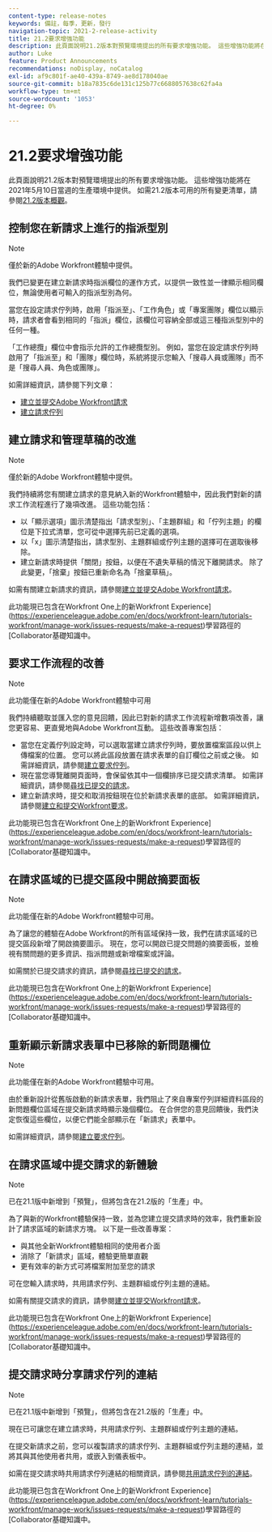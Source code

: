 ```yaml
---
content-type: release-notes
keywords: 備註，每季，更新，發行
navigation-topic: 2021-2-release-activity
title: 21.2要求增強功能
description: 此頁面說明21.2版本對預覽環境提出的所有要求增強功能。 這些增強功能將在2021年5月10日當週的生產環境中提供。 如需21.2版所有可用變更的清單，請參閱21.2版總覽。
author: Luke
feature: Product Announcements
recommendations: noDisplay, noCatalog
exl-id: af9c801f-ae40-439a-8749-ae8d178040ae
source-git-commit: b18a7835c6de131c125b77c6688057638c62fa4a
workflow-type: tm+mt
source-wordcount: '1053'
ht-degree: 0%

---
```


# 21.2要求增強功能

此頁面說明21.2版本對預覽環境提出的所有要求增強功能。 這些增強功能將在2021年5月10日當週的生產環境中提供。 如需21.2版本可用的所有變更清單，請參閱[21.2版本概觀](../../../product-announcements/product-releases/21.2-release-activity/21-2-release-overview.md)。

## 控制您在新請求上進行的指派型別

>[!NOTE]
>
>僅於新的Adobe Workfront體驗中提供。

我們已變更在建立新請求時指派欄位的運作方式，以提供一致性並一律顯示相同欄位，無論使用者可輸入的指派型別為何。

當您在設定請求佇列時，啟用「指派至」、「工作角色」或「專案團隊」欄位以顯示時，請求者會看到相同的「指派」欄位，該欄位可容納全部或這三種指派型別中的任何一種。

「工作總攬」欄位中會指示允許的工作總攬型別。 例如，當您在設定請求佇列時啟用了「指派至」和「團隊」欄位時，系統將提示您輸入「搜尋人員或團隊」而不是「搜尋人員、角色或團隊」。

如需詳細資訊，請參閱下列文章：

* [建立並提交Adobe Workfront請求](/help/quicksilver/manage-work/requests/create-requests/create-submit-requests.md)
* [建立請求佇列](../../../manage-work/requests/create-and-manage-request-queues/create-request-queue.md)

## 建立請求和管理草稿的改進

>[!NOTE]
>
>僅於新的Adobe Workfront體驗中提供。

我們持續將您有關建立請求的意見納入新的Workfront體驗中，因此我們對新的請求工作流程進行了幾項改進。 這些功能包括：

* 以「顯示選項」圖示清楚指出「請求型別」、「主題群組」和「佇列主題」的欄位是下拉式清單，您可從中選擇先前已定義的選項。
* 以「x」圖示清楚指出，請求型別、主題群組或佇列主題的選擇可在選取後移除。
* 建立新請求時提供「關閉」按鈕，以便在不遺失草稿的情況下離開請求。 除了此變更，「捨棄」按鈕已重新命名為「捨棄草稿」。

如需有關建立新請求的資訊，請參閱[建立並提交Adobe Workfront請求](/help/quicksilver/manage-work/requests/create-requests/create-submit-requests.md)。

此功能現已包含在Workfront One上的新Workfront Experience](https://experienceleague.adobe.com/en/docs/workfront-learn/tutorials-workfront/manage-work/issues-requests/make-a-request)學習路徑的[Collaborator基礎知識中。

## 要求工作流程的改善

>[!NOTE]
>
>此功能僅在新的Adobe Workfront體驗中可用

我們持續聽取並匯入您的意見回饋，因此已對新的請求工作流程新增數項改善，讓您更容易、更直覺地與Adobe Workfront互動。 這些改善專案包括：

* 當您在定義佇列設定時，可以選取當建立請求佇列時，要放置檔案區段以供上傳檔案的位置。 您可以將此區段放置在請求表單的自訂欄位之前或之後。 如需詳細資訊，請參閱[建立要求佇列](../../../manage-work/requests/create-and-manage-request-queues/create-request-queue.md)。
* 現在當您導覽離開頁面時，會保留依其中一個欄排序已提交請求清單。 如需詳細資訊，請參閱[尋找已提交的請求](../../../manage-work/requests/create-requests/locate-submitted-requests.md)。
* 建立新請求時，提交和取消按鈕現在位於新請求表單的底部。 如需詳細資訊，請參閱[建立和提交Workfront要求](/help/quicksilver/manage-work/requests/create-requests/create-submit-requests.md)。

此功能現已包含在Workfront One上的新Workfront Experience](https://experienceleague.adobe.com/en/docs/workfront-learn/tutorials-workfront/manage-work/issues-requests/make-a-request)學習路徑的[Collaborator基礎知識中。

## 在請求區域的已提交區段中開啟摘要面板

>[!NOTE]
>
>此功能僅在新的Adobe Workfront體驗中可用。

為了讓您的體驗在Adobe Workfront的所有區域保持一致，我們在請求區域的已提交區段新增了開啟摘要圖示。 現在，您可以開啟已提交問題的摘要面板，並檢視有關問題的更多資訊、指派問題或新增檔案或評論。

如需關於已提交請求的資訊，請參閱[尋找已提交的請求](../../../manage-work/requests/create-requests/locate-submitted-requests.md)。

此功能現已包含在Workfront One上的新Workfront Experience](https://experienceleague.adobe.com/en/docs/workfront-learn/tutorials-workfront/manage-work/issues-requests/make-a-request)學習路徑的[Collaborator基礎知識中。

## 重新顯示新請求表單中已移除的新問題欄位

>[!NOTE]
>
>此功能僅在新的Adobe Workfront體驗中可用。

由於重新設計從舊版啟動的新請求表單，我們阻止了來自專案佇列詳細資料區段的新問題欄位區域在提交新請求時顯示幾個欄位。 在合併您的意見回饋後，我們決定恢復這些欄位，以便它們能全部顯示在「新請求」表單中。

如需詳細資訊，請參閱[建立要求佇列](../../../manage-work/requests/create-and-manage-request-queues/create-request-queue.md)。

## 在請求區域中提交請求的新體驗

>[!NOTE]
>
>已在21.1版中新增到「預覽」，但將包含在21.2版的「生產」中。

為了與新的Workfront體驗保持一致，並為您建立提交請求時的效率，我們重新設計了請求區域的新請求方塊。 以下是一些改善專案：

* 與其他全新Workfront體驗相同的使用者介面
* 消除了「新請求」區域，體驗更簡單直觀
* 更有效率的新方式可將檔案附加至您的請求

可在您輸入請求時，共用請求佇列、主題群組或佇列主題的連結。

如需有關提交請求的資訊，請參閱[建立並提交Workfront請求](/help/quicksilver/manage-work/requests/create-requests/create-submit-requests.md)。

此功能現已包含在Workfront One上的新Workfront Experience](https://experienceleague.adobe.com/en/docs/workfront-learn/tutorials-workfront/manage-work/issues-requests/make-a-request)學習路徑的[Collaborator基礎知識中。

## 提交請求時分享請求佇列的連結

>[!NOTE]
>
>已在21.1版中新增到「預覽」，但將包含在21.2版的「生產」中。

現在已可讓您在建立請求時，共用請求佇列、主題群組或佇列主題的連結。

在提交新請求之前，您可以複製請求的請求佇列、主題群組或佇列主題的連結，並將其與其他使用者共用，或嵌入到儀表板中。

如需在提交請求時共用請求佇列連結的相關資訊，請參閱[共用請求佇列的連結](../../../manage-work/requests/create-requests/share-link-to-request-queue.md)。

此功能現已包含在Workfront One上的新Workfront Experience](https://experienceleague.adobe.com/en/docs/workfront-learn/tutorials-workfront/manage-work/issues-requests/make-a-request)學習路徑的[Collaborator基礎知識中。
